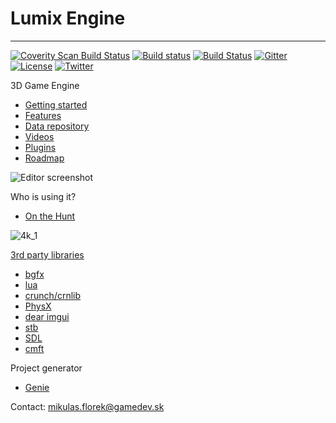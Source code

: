 # Lumix Engine
---------

[![Coverity Scan Build Status](https://scan.coverity.com/projects/5919/badge.svg)](https://scan.coverity.com/projects/5919)
[![Build status](https://ci.appveyor.com/api/projects/status/7tcoign219kb5bny?svg=true)](https://ci.appveyor.com/project/nem0/lumixengine)
[![Build Status](https://travis-ci.org/nem0/LumixEngine.svg?branch=master)](https://travis-ci.org/nem0/LumixEngine)
[![Gitter](https://badges.gitter.im/Join%20Chat.svg)](https://gitter.im/nem0/LumixEngine?utm_source=badge&utm_medium=badge&utm_campaign=pr-badge)
[![License](http://img.shields.io/:license-mit-blue.svg)](http://doge.mit-license.org)
[![Twitter](https://img.shields.io/twitter/url/http/shields.io.svg?style=social)](https://twitter.com/mikulasflorek)


3D Game Engine

* [Getting started](https://github.com/nem0/LumixEngine/wiki/Getting-started)
* [Features](https://github.com/nem0/LumixEngine/wiki/Features)
* [Data repository](https://github.com/nem0/lumixengine_data)
* [Videos](https://www.youtube.com/channel/UCtjtIy0ldsq-9siM1Gm_rXg/videos)
* [Plugins](https://github.com/nem0/LumixEngine/wiki/available-plugins)
* [Roadmap](https://github.com/nem0/LumixEngine/milestones)

![Editor screenshot](https://user-images.githubusercontent.com/153526/29975939-9c3db48e-8f38-11e7-80f1-2a777e7a43c8.png)

Who is using it?

* [On the Hunt](http://www.indiedb.com/games/on-the-hunt)

![4k_1](https://user-images.githubusercontent.com/153526/31843558-f6f077fe-b5f3-11e7-8883-3244e28b2a9c.jpg)

[3rd party libraries](https://github.com/nem0/lumixengine_3rdparty)

* [bgfx](https://github.com/bkaradzic/bgfx)
* [lua](https://github.com/LuaDist/lua)
* [crunch/crnlib](https://github.com/richgel999/crunch)
* [PhysX](https://developer.nvidia.com/physx-sdk)
* [dear imgui](https://github.com/ocornut/imgui)
* [stb](https://github.com/nothings/stb)
* [SDL](https://www.libsdl.org/)
* [cmft](https://github.com/dariomanesku/cmft)

Project generator

* [Genie](https://github.com/bkaradzic/genie)


Contact: mikulas.florek@gamedev.sk
